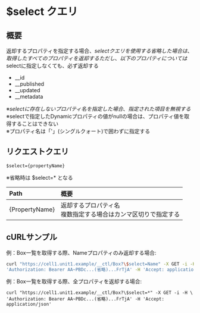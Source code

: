 # $select クエリ
## 概要
返却するプロパティを指定する場合、$selectクエリを使用する  
省略した場合は、取得したすべてのプロパティを返却する  
ただし、以下のプロパティについては$selectに指定しなくても、必ず返却する  
* \__id
* \__published
* \__updated
* \__metadata

※$selectに存在しないプロパティ名を指定した場合、指定された項目を無視する  
※$selectで指定したDynamicプロパティの値がnullの場合は、プロパティ値を取得することはできない  
※プロパティ名は「'」(シングルクォート)で囲わずに指定する
## リクエストクエリ
```
$select={propertyName}
```
※省略時は $select=* となる

|Path|概要|
|:--|:--|
|{PropertyName}|返却するプロパティ名<br>複数指定する場合はカンマ区切りで指定する|
## cURLサンプル
例：Box一覧を取得する際、Nameプロパティのみ返却する場合:
```sh
curl "https://cell1.unit1.example/__ctl/Box?\$select=Name" -X GET -i -H \
'Authorization: Bearer AA~PBDc...(省略)...FrTjA' -H 'Accept: application/json'
```
例：Box一覧を取得する際、全プロパティを返却する場合:
```
curl "https://cell1.unit1.example/__ctl/Box?\$select=*" -X GET -i -H \
'Authorization: Bearer AA~PBDc...(省略)...FrTjA' -H 'Accept: application/json'
```


